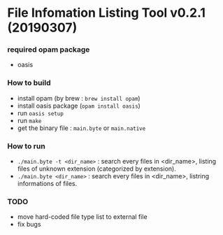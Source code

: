 # File Infomation Listing Tool v0.2.1 (20190307)

### required opam package

 - oasis
 
### How to build

 - install opam (by brew : `brew install opam`)
 - install oasis package (`opam install oasis`)
 - run `oasis setup`
 - run `make`
 - get the binary file : `main.byte` or `main.native`
 
### How to run

 - `./main.byte -t <dir_name>` : search every files in <dir_name>, listing files of unknown extension (categorized by extension).
 - `./main.byte <dir_name>` : search every files in <dir_name>, listring informations of files.

### TODO

 - move hard-coded file type list to external file
 - fix bugs
